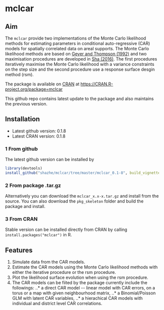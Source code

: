 # mclcar

## Aim
The ```mclcar``` provide two implementations of the Monte Carlo likelihood methods for estimating parameters in conditional auto-regressive (CAR) models for spatially correlated data on areal supports. The Monte Carlo likelihood methods are based on [Geyer and Thompson (1992)](http://www.jstor.org/stable/2345852) and two maximisation procedures are developed in [Sha (2016)](https://ora.ox.ac.uk/objects/uuid:6cc56943-2b4d-4931-895a-f3ab67e48e3a/). The first procedures iteratively maximise the Monte Carlo likelihood with a variance constraints on the step size and the second procedure use a response surface desgin method (rsm). 

The package is available on [CRAN](https://cran.r-project.org/) at https://CRAN.R-project.org/package=mclcar

This github repo contains latest update to the package and also maintains the previous version. 

## Installation
* Latest github version: 0.1.8
* Latest CRAN version: 0.1.8

### 1 From github
The latest github version can be installed by 
```R
library(devtools)
install_github("shazhe/mclcar/tree/master/mclcar_0.1-8", build_vignettes=F, dependencies=T)
```

### 2 From package .tar.gz
Alternatively you can download the ```mclcar_x.x-x.tar.gz``` and install from the source. You can also download the ```pkg_skeleton``` folder and build the package and install.

### 3 From CRAN
Stable version can be installed directly from CRAN by calling ```install.packages("mclcar")``` in R.

## Features
1. Simulate data from the CAR models.
2. Estimate the CAR models using the Monte Carlo likelihood methods with either the iterative procedure or the rsm procedure.
3. Plot the likelihood surface evolution when using the rsm procedure.
4. The CAR models can be fiited by the package currently include the followings:
..* a direct CAR model -- linear model with CAR errors, on a torus or a map with given neighbourhood matrix,
..* a Binomial/Poisson GLM with latent CAR variables,
..* a hierachical CAR models with individual and district level CAR correlations.

